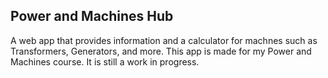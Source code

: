 ## Power and Machines Hub
A web app that provides information and a calculator for machnes such as Transformers, Generators, and more.
This app is made for my Power and Machines course.
It is still a work in progress.
